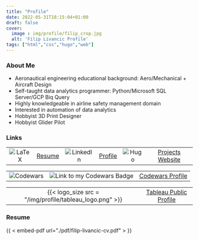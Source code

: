 ```yaml
---
title: "Profile"
date: 2022-05-31T18:15:04+01:00
draft: false
cover:
  image : img/profile/filip_crop.jpg
  alt: 'Filip Livancic Profile'
tags: ["html","css","hugo","web"]
---
```


### About Me

- Aeronautical engineering educational background: Aero/Mechanical + Aircraft Design
- Self-taught data analytics programmer: Python/Microsoft SQL Server/GCP Biq Query
- Highly knowledgeable in airline safety management domain
- Interested in automation of data analytics
- Hobbyist 3D Print Designer
- Hobbyist Glider Pilot

### Links
|            |              |              |            |              |              |
| :--------: | :----------: | :----------: | :--------: | :----------: | :----------: |
 ![LaTeX](https://img.shields.io/badge/latex-%23008080.svg?style=for-the-badge&logo=latex&logoColor=white)| [Resume](https://github.com/Filpill/LaTeX/blob/main/cv/filip-livancic-cv.pdf)   |  ![LinkedIn](https://img.shields.io/badge/linkedin-%230077B5.svg?style=for-the-badge&logo=linkedin&logoColor=white)  | [Profile](https://www.linkedin.com/in/filip-livancic/) |  ![Hugo](https://img.shields.io/badge/Hugo-black.svg?style=for-the-badge&logo=Hugo) | [Projects Website](https://filpill.github.io/)

|            |              |              |
| :--------: | :----------: | :----------: |
   ![Codewars](https://img.shields.io/badge/Codewars-B1361E?style=for-the-badge&logo=codewars&logoColor=grey) | ![Link to my Codewars Badge](https://www.codewars.com/users/Filpill/badges/large) | [Codewars Profile](https://www.codewars.com/users/Filpill/)


|            |              |
| :--------: | :----------: |
{{< logo_size src = "/img/profile/tableau_logo.png" >}} | [Tableau Public Profile](https://public.tableau.com/app/profile/filip.livancic)


### Resume

{{ < embed-pdf url="./pdf/filip-livancic-cv.pdf" > }}
